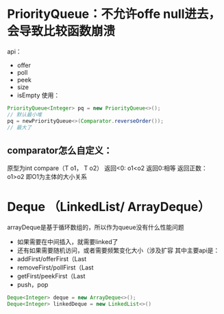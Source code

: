 # PriorityQueue：不允许offe null进去，会导致比较函数崩溃
api：
- offer
- poll
- peek
- size
- isEmpty
使用：
```java
PriorityQueue<Integer> pq = new PriorityQueue<>();
// 默认最小堆
pq = newPriorityQueue<>(Comparator.reverseOrder());
// 最大了
```
## comparator怎么自定义：
原型为int compare（T o1， T o2）
返回<0: o1\<o2
返回0:相等
返回正数：o1>o2
即O1为主体的大小关系

# Deque （LinkedList/ ArrayDeque）
arrayDeque是基于循环数组的，所以作为queue没有什么性能问题
- 如果需要在中间插入，就需要linked了
- 还有如果需要随机访问，或者需要频繁变化大小（涉及扩容
其中主要api是：
- addFirst/offerFirst（Last
- removeFirst/pollFirst（Last
- getFirst/peekFirst（Last
- push，pop

```java
Deque<Integer> deque = new ArrayDeque<>();
Deque<Integer> linkedDeque = new LinkedList<>()
```